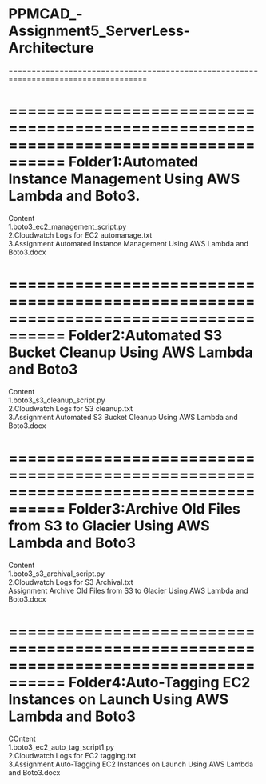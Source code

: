 # PPMCAD_-Assignment5_ServerLess-Architecture
====================================================================================

====================================================================================
Folder1:Automated Instance Management Using AWS Lambda and Boto3.
====================================================================================
Content<br>
1.boto3_ec2_management_script.py<br>
2.Cloudwatch Logs for EC2 automanage.txt<br>
3.Assignment Automated Instance Management Using AWS Lambda and Boto3.docx<br>

====================================================================================
Folder2:Automated S3 Bucket Cleanup Using AWS Lambda and Boto3
====================================================================================
Content<br>
1.boto3_s3_cleanup_script.py<br>
2.Cloudwatch Logs for S3 cleanup.txt<br>
3.Assignment Automated S3 Bucket Cleanup Using AWS Lambda and Boto3.docx<br>

====================================================================================
Folder3:Archive Old Files from S3 to Glacier Using AWS Lambda and Boto3
====================================================================================
Content<br>
1.boto3_s3_archival_script.py<br>
2.Cloudwatch Logs for S3 Archival.txt<br>
Assignment Archive Old Files from S3 to Glacier Using AWS Lambda and Boto3.docx<br>

====================================================================================
Folder4:Auto-Tagging EC2 Instances on Launch Using AWS Lambda and Boto3
====================================================================================
COntent<br>
1.boto3_ec2_auto_tag_script1.py<br>
2.Cloudwatch Logs for EC2 tagging.txt<br>
3.Assignment Auto-Tagging EC2 Instances on Launch Using AWS Lambda and Boto3.docx<br>

